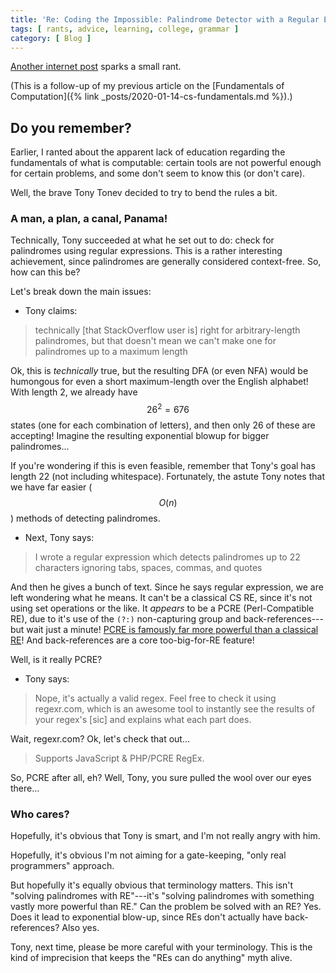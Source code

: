 ```yaml
---
title: 'Re: Coding the Impossible: Palindrome Detector with a Regular Expressions'
tags: [ rants, advice, learning, college, grammar ]
category: [ Blog ]
---
```


[Another internet
post](https://medium.com/analytics-vidhya/coding-the-impossible-palindrome-detector-with-a-regular-expressions-cd76bc23b89b)
sparks a small rant.

(This is a follow-up of my previous article on the [Fundamentals of
Computation]({% link _posts/2020-01-14-cs-fundamentals.md %}).)

## Do you remember?

Earlier, I ranted about the apparent lack of education regarding the
fundamentals of what is computable: certain tools are not powerful enough for
certain problems, and some don't seem to know this (or don't care).

Well, the brave Tony Tonev decided to try to bend the rules a bit.

### A man, a plan, a canal, Panama!

Technically, Tony succeeded at what he set out to do: check for palindromes
using regular expressions. This is a rather interesting achievement, since
palindromes are generally considered context-free. So, how can this be?

Let's break down the main issues:

- Tony claims:

> technically [that StackOverflow user is] right for arbitrary-length
> palindromes, but that doesn't mean we can't make one for palindromes up to a
> maximum length

Ok, this is *technically* true, but the resulting DFA (or even NFA) would be
humongous for even a short maximum-length over the English alphabet! With length
2, we already have $$26^2 = 676$$ states (one for each combination of letters),
and then only 26 of these are accepting! Imagine the resulting exponential
blowup for bigger palindromes…

If you're wondering if this is even feasible, remember that Tony's goal has
length 22 (not including whitespace). Fortunately, the astute Tony notes that we
have far easier ($$O(n)$$) methods of detecting palindromes.

- Next, Tony says:

> I wrote a regular expression which detects palindromes up to 22 characters
> ignoring tabs, spaces, commas, and quotes

And then he gives a bunch of text. Since he says regular expression, we are left
wondering what he means. It can't be a classical CS RE, since it's not using set
operations or the like. It *appears* to be a PCRE (Perl-Compatible RE), due to
it's use of the `(?:)` non-capturing group and back-references---but wait just a
minute! [PCRE is famously far more powerful than a classical
RE](https://catonmat.net/perl-regex-that-matches-prime-numbers)! And
back-references are a core too-big-for-RE feature!

Well, is it really PCRE?

- Tony says:

> Nope, it's actually a valid regex. Feel free to check it using regexr.com,
> which is an awesome tool to instantly see the results of your regex's [sic]
> and explains what each part does.

Wait, regexr.com? Ok, let's check that out…

> Supports JavaScript & PHP/PCRE RegEx.

So, PCRE after all, eh? Well, Tony, you sure pulled the wool over our eyes
there…

### Who cares?

Hopefully, it's obvious that Tony is smart, and I'm not really angry with him.

Hopefully, it's obvious I'm not aiming for a gate-keeping, "only real
programmers" approach.

But hopefully it's equally obvious that terminology matters. This isn't "solving
palindromes with RE"---it's "solving palindromes with something vastly more
powerful than RE." Can the problem be solved with an RE? Yes. Does it lead to
exponential blow-up, since REs don't actually have back-references? Also yes.

Tony, next time, please be more careful with your terminology. This is the kind
of imprecision that keeps the "REs can do anything" myth alive.
